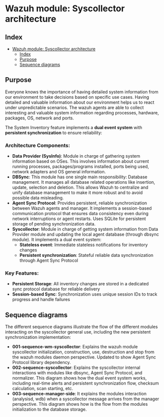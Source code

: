 <!---
Copyright (C) 2015, Wazuh Inc.
Created by Wazuh, Inc. <info@wazuh.com>.
This program is free software; you can redistribute it and/or modify it under the terms of GPLv2
-->

# Wazuh module: Syscollector architecture
## Index
- [Wazuh module: Syscollector architecture](#wazuh-module-syscollector-architecture)
  - [Index](#index)
  - [Purpose](#purpose)
  - [Sequence diagrams](#sequence-diagrams)


## Purpose
Everyone knows the importance of having detailed system information from our environment to take decisions based on specific use cases. Having detailed and valuable information about our environment helps us to react under unpredictable scenarios. The wazuh agents are able to collect interesting and valuable system information regarding processes, hardware, packages, OS, network and ports.

The System Inventory feature implements a **dual event system** with **persistent synchronization** to ensure reliability:

### Architecture Components:
- **Data Provider (SysInfo)**: Module in charge of gathering system information based on OSes. This involves information about current running processes, packages/programs installed, ports being used, network adapters and OS general information.
- **DBSync**: This module has one single main responsibility: Database management. It manages all database related operations like insertion, update, selection and deletion. This allows Wazuh to centralize and unify database management to make it more robust and to avoid possible data misleading.
- **Agent Sync Protocol**: Provides persistent, reliable synchronization between Wazuh agents and manager. It implements a session-based communication protocol that ensures data consistency even during network interruptions or agent restarts. Uses SQLite for persistent storage of pending synchronization data.
- **Syscollector**: Module in charge of getting system information from Data Provider module and updating the local agent database (through dbsync module). It implements a dual event system:
  - **Stateless event**: Immediate stateless notifications for inventory changes
  - **Persistent synchronization**: Stateful reliable data synchronization through Agent Sync Protocol

### Key Features:
- **Persistent Storage**: All inventory changes are stored in a dedicated sync protocol database for reliable delivery
- **Session-based Sync**: Synchronization uses unique session IDs to track progress and handle failures


## Sequence diagrams
The different sequence diagrams illustrate the flow of the different modules interacting on the syscollector general use, including the new persistent synchronization implementation:

- **001-sequence-wm-syscollector**: Explains the wazuh module syscollector initialization, construction, use, destruction and stop from the wazuh modules daemon perspective. Updated to show Agent Sync Protocol library dependency.
- **002-sequence-syscollector**: Explains the syscollector internal interactions with modules like dbsync, Agent Sync Protocol, and normalizer. This diagram shows how the dual event system works, including real-time alerts and persistent synchronization flow, checksum calculation, scan starting, etc.
- **003-sequence-manager-side**: It explains the modules interaction (analysisd, wdb) when a syscollector message arrives from the manager perspective. This diagram shows how is the flow from the modules initialization to the database storage.


